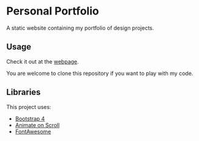 # Personal Portfolio

A static website containing my portfolio of design projects.

## Usage

Check it out at the [webpage](https://nathanielqin.com).

You are welcome to clone this repository if you want to play with my code.

## Libraries

This project uses:
* [Bootstrap 4](https://getbootstrap.com/)
* [Animate on Scroll](https://michalsnik.github.io/aos/)
* [FontAwesome](https://fontawesome.com/)
